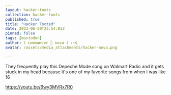 ```yaml
---
layout: hacker-toots
collection: hacker-toots
published: true
title: "Hacker Tooted"
date: 2023-06-20T22:54:03Z
pinned: false
tags: [mastodon]
author: ⸸ commander ░ nova ⸸ :~$
avatar: /assets/media_attachments/hacker-nova.png

---
```


<p>They frequently play this Depeche Mode song on Walmart Radio and it gets stuck in my head because it&#39;s one of my favorite songs from when I was like 16</p><p><a href="https://youtu.be/6wy3MVRx7R0" target="_blank" rel="nofollow noopener noreferrer" translate="no"><span class="invisible">https://</span><span class="">youtu.be/6wy3MVRx7R0</span><span class="invisible"></span></a></p>


